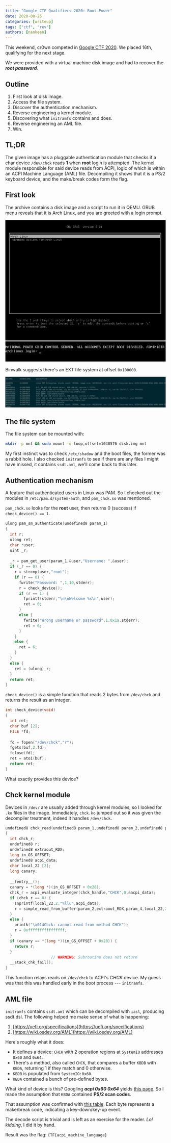 ```yaml
---
title: "Google CTF Qualifiers 2020: Root Power"
date: 2020-08-25
categories: [writeup]
tags: ["ctf", "rev"]
authors: [nankeen]
---
```


This weekend, cr0wn competed in [Google CTF 2020](https://ctftime.org/event/1041). We placed 16th, qualifying for the next stage.

We were provided with a virtual machine disk image and had to recover the ___root password___.

## Outline

1. First look at disk image.
2. Access the file system.
3. Discover the authentication mechanism.
4. Reverse engineering a kernel module.
5. Discovering what `initramfs` contains and does.
6. Reverse engineering an AML file.
7. Win.

## TL;DR

The given image has a pluggable authentication module that checks if a char device `/dev/chck` reads __1__ when __root__ login is attempted.
The kernel module responsible for said device reads from ACPI, logic of which is within an ACPI Machine Language (AML) file.
Decompiling it shows that it is a PS/2 keyboard device, and the make/break codes form the flag.

## First look

The archive contains a disk image and a script to run it in QEMU.
GRUB menu reveals that it is Arch Linux, and you are greeted with a login prompt.


![Grub Menu](/images/google20/root-power/qemu-1.png "Grub Menu")
![Login Prompt](/images/google20/root-power/qemu-2.png "Login Prompt")

Binwalk suggests there's an EXT file system at offset `0x100000`.

![Binwalk](/images/google20/root-power/binwalk.png "Binwalk")

## The file system

The file system can be mounted with:

```bash
mkdir -p mnt && sudo mount -o loop,offset=1048576 disk.img mnt
```

My first instinct was to check `/etc/shadow` and the boot files, the former was a rabbit hole.
I also checked `initramfs` to see if there are any files I might have missed, it contains `ssdt.aml`, we'll come back to this later.

## Authentication mechanism
A feature that authenticated users in Linux was PAM.
So I checked out the modules in `/etc/pam.d/system-auth`, and `pam_chck.so` was mentioned.

`pam_chck.so` looks for the __root__ user, then returns 0 (success) if `check_device() == 1`.

```c
ulong pam_sm_authenticate(undefined8 param_1)
{
  int r;
  ulong ret;
  char *user;
  uint _r;
  
  _r = pam_get_user(param_1,&user,"Username: ",&user);
  if (_r == 0) {
    r = strcmp(user,"root");
    if (r == 0) {
      fwrite("Password: ",1,10,stderr);
      r = check_device();
      if (r == 1) {
        fprintf(stderr,"\n\nWelcome %s\n",user);
        ret = 0;
      }
      else {
        fwrite("Wrong username or password",1,0x1a,stderr);
        ret = 6;
      }
    }
    else {
      ret = 6;
    }
  }
  else {
    ret = (ulong)_r;
  }
  return ret;
}
```

`check_device()` is a simple function that reads 2 bytes from `/dev/chck` and returns the result as an integer.

```c
int check_device(void)
{
  int ret;
  char buf [2];
  FILE *fd;
  
  fd = fopen("/dev/chck","r");
  fgets(buf,2,fd);
  fclose(fd);
  ret = atoi(buf);
  return ret;
}
```

What exactly provides this device?


## Chck kernel module

Devices in `/dev/` are usually added through kernel modules, so I looked for `.ko` files in the image.
Immediately, `chck.ko` jumped out so it was given the decompiler treatment, indeed it handles `/dev/chck`.

```c
undefined8 chck_read(undefined8 param_1,undefined8 param_2,undefined8 param_3,undefined8 param_4)
{
  int chck_r;
  undefined8 r;
  undefined8 extraout_RDX;
  long in_GS_OFFSET;
  undefined8 acpi_data;
  char local_22 [2];
  long canary;
  
  __fentry__();
  canary = *(long *)(in_GS_OFFSET + 0x28);
  chck_r = acpi_evaluate_integer(chck_handle,"CHCK",0,&acpi_data);
  if (chck_r == 0) {
    snprintf(local_22,2,"%llu",acpi_data);
    r = simple_read_from_buffer(param_2,extraout_RDX,param_4,local_22,2);
  }
  else {
    printk("\x014Chck: cannot read from method CHCK");
    r = 0xffffffffffffffff;
  }
  if (canary == *(long *)(in_GS_OFFSET + 0x28)) {
    return r;
  }
                    // WARNING: Subroutine does not return
  __stack_chk_fail();
}
```

This function relays reads on `/dev/chck` to ACPI's _CHCK_ device.
My guess was that this was handled early in the boot process --- `initramfs`.

## AML file

`initramfs` contains `ssdt.aml` which can be decompiled with `iasl`, producing ssdt.dsl.
The following helped me make sense of what is happening:

1. [https://uefi.org/specifications](https://uefi.org/specifications)
2. [https://wiki.osdev.org/AML](https://wiki.osdev.org/AML)

Here's roughly what it does:

* It defines a device: `CHCK` with 2 operation regions at `SystemIO` addresses `0x60` and `0x64`.
* There's a method, also called `CHCK`, that compares a buffer `KBDB` with `KBDA`, returning 1 if they match and 0 otherwise.
* `KBDB` is populated from `SystemIO:0x60`.
* `KBDA` contained a bunch of pre-defined bytes.

What kind of device is this? Googling ___acpi 0x60 0x64___ yields [this page](https://wiki.osdev.org/%228042%22_PS/2_Controller).
So I made the assumption that `KBDA` contained __PS/2 scan codes__.

That assumption was confirmed with [this table](http://www.vetra.com/scancodes.html).
Each byte represents a make/break code, indicating a key-down/key-up event.

The decode script is trivial and is left as an exercise for the reader.
_Lol kidding_, I did it by hand.

Result was the flag: `CTF{acpi_machine_language}`
